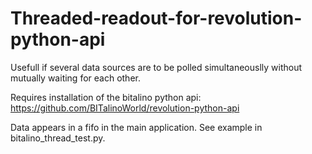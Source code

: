 # Threaded-readout-for-revolution-python-api
Usefull if several data sources are to be polled simultaneouslly without mutually waiting for each other.

Requires installation of the bitalino python api: https://github.com/BITalinoWorld/revolution-python-api

Data appears in a fifo in the main application. See example in bitalino_thread_test.py.
